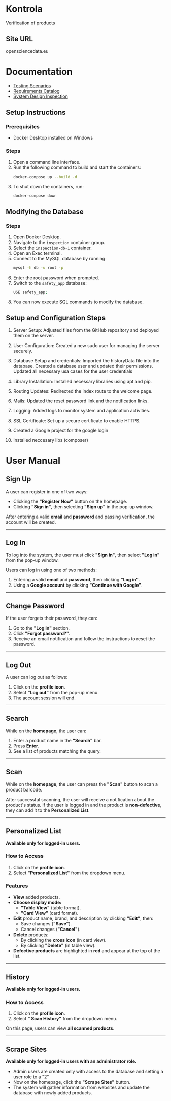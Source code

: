 # Kontrola
Verification of products

## Site URL
opensciencedata.eu

# Documentation

- [Testing Scenarios](docs/TestingScenarios.pdf)
- [Requirements Catalog](docs/requirementsCatalog.pdf)
- [System Design Inspection](docs/systemDesignInspection.pdf)

## Setup Instructions

### Prerequisites
- Docker Desktop installed on Windows

### Steps
1. Open a command line interface.
2. Run the following command to build and start the containers:
    ```sh
    docker-compose up --build -d
    ```
3. To shut down the containers, run:
    ```sh
    docker-compose down
    ```

## Modifying the Database

### Steps
1. Open Docker Desktop.
2. Navigate to the `inspection` container group.
3. Select the `inspection-db-1` container.
4. Open an Exec terminal.
5. Connect to the MySQL database by running:
    ```sh
    mysql -h db -u root -p
    ```
6. Enter the root password when prompted.
7. Switch to the `safety_app` database:
    ```sh
    USE safety_app;
    ```
8. You can now execute SQL commands to modify the database.



## Setup and Configuration Steps
1. Server Setup:
Adjusted files from the GitHub repository and deployed them on the server.

2. User Configuration:
Created a new sudo user for managing the server securely.

3. Database Setup and credentials:
Imported the historyData file into the database.
Created a database user and updated their permissions.
Updated all necessary usa cases for the user credentials

4. Library Installation:
Installed necessary libraries using apt and pip.

6. Routing Updates:
Redirected the index route to the welcome page.

7. Mails:
Updated the reset password link and the notification links.

8. Logging:
Added logs to monitor system and application activities.

9. SSL Certificate:
Set up a secure certificate to enable HTTPS.

10. Created a Google project for the google login

11. Installed neccesary libs (composer)


# User Manual

## Sign Up
A user can register in one of two ways:
- Clicking the **"Register Now"** button on the homepage.
- Clicking **"Sign in"**, then selecting **"Sign up"** in the pop-up window.

After entering a valid **email** and **password** and passing verification, the account will be created.

---

## Log In
To log into the system, the user must click **"Sign in"**, then select **"Log in"** from the pop-up window.

Users can log in using one of two methods:
1. Entering a valid **email** and **password**, then clicking **"Log in"**.
2. Using a **Google account** by clicking **"Continue with Google"**.

---

## Change Password
If the user forgets their password, they can:
1. Go to the **"Log in"** section.
2. Click **"Forgot password?"**.
3. Receive an email notification and follow the instructions to reset the password.

---

## Log Out
A user can log out as follows:
1. Click on the **profile icon**.
2. Select **"Log out"** from the pop-up menu.
3. The account session will end.

---

## Search
While on the **homepage**, the user can:
1. Enter a product name in the **"Search"** bar.
2. Press **Enter**.
3. See a list of products matching the query.

---

## Scan
While on the **homepage**, the user can press the **"Scan"** button to scan a product barcode.

After successful scanning, the user will receive a notification about the product's status. 
If the user is logged in and the product is **non-defective**, they can add it to the **Personalized List**.

---

## Personalized List
**Available only for logged-in users.**

### How to Access
1. Click on the **profile icon**.
2. Select **"Personalized List"** from the dropdown menu.

### Features
- **View** added products.
- **Choose display mode:**
  - **"Table View"** (table format).
  - **"Card View"** (card format).
- **Edit** product name, brand, and description by clicking **"Edit"**, then:
  - Save changes (**"Save"**).
  - Cancel changes (**"Cancel"**).
- **Delete** products:
  - By clicking the **cross icon** (in card view).
  - By clicking **"Delete"** (in table view).
- **Defective products** are highlighted in **red** and appear at the top of the list.

---

## History
**Available only for logged-in users.**

### How to Access
1. Click on the **profile icon**.
2. Select **" Scan History"** from the dropdown menu.

On this page, users can view **all scanned products**.

---

## Scrape Sites
**Available only for logged-in users with an administrator role.**

- Admin users are created only with access to the database and setting a user role to a "2"
- Now on the homepage, click the **"Scrape Sites"** button.
- The system will gather information from websites and update the database with newly added products.
